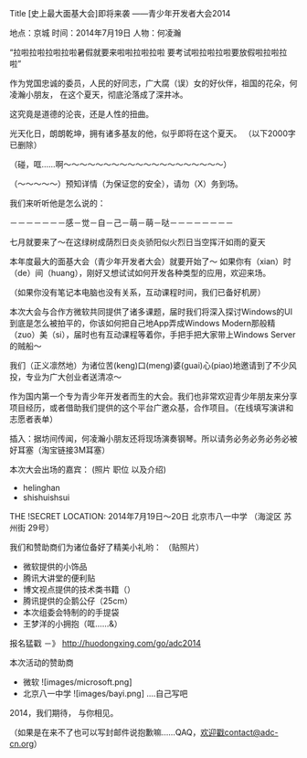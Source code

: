 Title  [史上最大面基大会]即将来袭 ——青少年开发者大会2014

地点：京城
时间：2014年7月19日
人物：何凌瀚

“拉啦拉啦拉啦拉啦暑假就要来啦啦拉啦拉啦
要考试啦拉啦拉啦要放假啦拉啦拉啦”

作为党国忠诚的委员，人民的好同志，广大腐（误）女的好伙伴，祖国的花朵，何凌瀚小朋友，
在这个夏天，彻底沦落成了深井冰。

这究竟是道德的沦丧，还是人性的扭曲。

光天化日，朗朗乾坤，拥有诸多基友的他，似乎即将在这个夏天。
（以下2000字已删除）

（碰，哐……啊～～～～～～～～～～～～～～～～～～～～）

（～～～～～）预知详情（为保证您的安全），请勿（X）务到场。

我们来听听他是怎么说的：

－－－－－－－感－觉－自－己－萌－萌－哒－－－－－－－－

七月就要来了～在这绿树成荫烈日炎炎骄阳似火烈日当空挥汗如雨的夏天

本年度最大的面基大会（青少年开发者大会）就要开始了～
如果你有（xian）时（de）间（huang），刚好又想试试如何开发各种类型的应用，欢迎来场。

（如果你没有笔记本电脑也没有关系，互动课程时间，我们已备好机房）

本次大会与合作方微软共同提供了诸多课题，届时我们将深入探讨Windows的UI到底是怎么被拍平的，你该如何把自己地App弄成Windows Modern那般精（zuo）美（si），届时也有互动课程等着你，手把手把大家带上Windows Server的贼船～

我们（正义凛然地）为诸位苦(keng)口(meng)婆(guai)心(piao)地邀请到了不少风投，专业为广大创业者送清凉～

作为国内第一个专为青少年开发者而生的大会。我们也非常欢迎青少年朋友来分享项目经历，或者借助我们提供的这个平台广邀众基，合作项目。（在线填写演讲和志愿者表单）

插入：据坊间传闻，何凌瀚小朋友还将现场演奏钢琴。所以请务必务必务必务必被好耳塞（淘宝链接3M耳塞）

本次大会出场的嘉宾：
(照片 职位 以及介绍)
* helinghan
* shishuishsui

THE !SECRET LOCATION: 2014年7月19日～20日 北京市八一中学 （海淀区 苏州街 29号）

我们和赞助商们为诸位备好了精美小礼哟：
（贴照片）
* 微软提供的小饰品
* 腾讯大讲堂的便利贴
* 博文视点提供的技术类书籍（）
* 腾讯提供的企鹅公仔（25cm）
* 本次组委会特制的的手提袋
* 王梦洋的小拥抱（哐……&）

报名猛戳 －》 http://huodongxing.com/go/adc2014

本次活动的赞助商
* 微软  ![images/microsoft.png]
* 北京八一中学  ![images/bayi.png]
....自己写吧

2014，我们期待，
与你相见。

（如果是在来不了也可以写封邮件说抱歉嘛……QAQ，欢迎戳contact@adc-cn.org）

